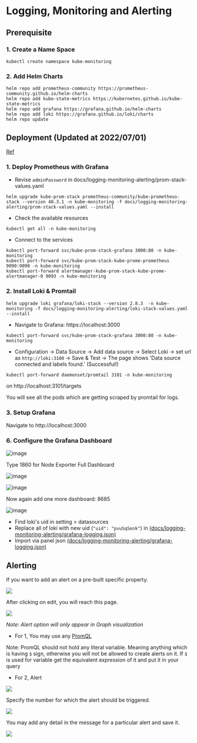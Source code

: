 # Logging, Monitoring and Alerting

## Prerequisite

### 1. Create a Name Space

```
kubectl create namespace kube-monitoring
```

### 2. Add Helm Charts

```
helm repo add prometheus-community https://prometheus-community.github.io/helm-charts
helm repo add kube-state-metrics https://kubernetes.github.io/kube-state-metrics
helm repo add grafana https://grafana.github.io/helm-charts
helm repo add loki https://grafana.github.io/loki/charts
helm repo update
```

## Deployment (Updated at 2022/07/01)
[Ref](https://github.com/digitalocean/Kubernetes-Starter-Kit-Developers/tree/main/04-setup-prometheus-stack)

### 1. Deploy Prometheus with Grafana

- Revise `adminPassword` in docs/logging-monitoring-alerting/prom-stack-values.yaml

```
helm upgrade kube-prom-stack prometheus-community/kube-prometheus-stack --version 40.3.1 -n kube-monitoring -f docs/logging-monitoring-alerting/prom-stack-values.yaml --install
```

- Check the available resources
```
kubectl get all -n kube-monitoring
```

- Connect to the services
```
kubectl port-forward svc/kube-prom-stack-grafana 3000:80 -n kube-monitoring
kubectl port-forward svc/kube-prom-stack-kube-prome-prometheus 9090:9090 -n kube-monitoring
kubectl port-forward alertmanager-kube-prom-stack-kube-prome-alertmanager-0 9093 -n kube-monitoring
```

### 2. Install Loki & Promtail

```
helm upgrade loki grafana/loki-stack --version 2.8.3  -n kube-monitoring -f docs/logging-monitoring-alerting/loki-stack-values.yaml --install
```

- Navigate to Grafana: https://localhost:3000
```
kubectl port-forward svc/kube-prom-stack-grafana 3000:80 -n kube-monitoring
```

- Configuration -> Data Source -> Add data source -> Select Loki -> set url as `http://loki:3100` -> Save & Test -> The page shows 'Data source connected and labels found.' (Successful!)

```
kubectl port-forward daemonset/promtail 3101 -n kube-monitoring
```

on http://localhost:3101/targets

You will see all the pods which are getting scraped by promtail for logs.

### 3. Setup Grafana

Navigate to http://localhost:3000

<!--**Add Alert Webhook**

Adding alert for certain things from dashboard.

![image](https://user-images.githubusercontent.com/11765228/115104231-9ab7ba00-9f89-11eb-9d06-cf4d592b1b03.png)

Add Webhook Url

![image](https://user-images.githubusercontent.com/11765228/115104198-6a701b80-9f89-11eb-8d5e-4d69e1446d03.png)

Check these boxes as well

![image](https://user-images.githubusercontent.com/11765228/115104205-79ef6480-9f89-11eb-804c-c8e1828ccca1.png)-->

### 6. Configure the Grafana Dashboard

![image](https://user-images.githubusercontent.com/11765228/115194754-780bd980-a120-11eb-9284-c01458983f6b.png)

Type 1860 for Node Exporter Full Dashboard

![image](https://user-images.githubusercontent.com/11765228/115194824-907bf400-a120-11eb-86f3-68d06aa5ffcd.png)

![image](https://user-images.githubusercontent.com/11765228/115195026-dafd7080-a120-11eb-89ac-2af4e5120ea1.png)

Now again add one more dashboard: 8685

![image](https://user-images.githubusercontent.com/11765228/115195120-f49eb800-a120-11eb-971a-993c668e6af4.png)

- Find loki's uid in setting > datasources
- Replace all of loki with new uid (`"uid": "pvuSqSenk"`) in [(docs/logging-monitoring-alerting/grafana-logging.json)](docs/logging-monitoring-alerting/grafana-logging.json)
- Import via panel json [(docs/logging-monitoring-alerting/grafana-logging.json)](docs/logging-monitoring-alerting/grafana-logging.json)

## Alerting

If you want to add an alert on a pre-built specific property.

![](https://i.imgur.com/aXYWiPy.png)

After clicking on edit, you will reach this page. 

![](https://i.imgur.com/wo4GiAM.png)

*Note: Alert option will only appear in Graph visualization*

- For 1, You may use any [PromQL](https://prometheus.io/docs/prometheus/latest/querying/basics/)

Note: PromQL should not hold any literal variable. Meaning anything which is having `$` sign, otherwise you will not be allowed to create alerts on it. If `$` is used for variable get the equivalent expression of it and put it in your query

- For 2, Alert

![](https://i.imgur.com/WbfdOcY.png)

Specify the number for which the alert should be triggered.

![](https://user-images.githubusercontent.com/11765228/115198719-f79ba780-a124-11eb-9e43-508a4659c06a.png)

You may add any detail in the message for a particular alert and save it.

![](https://i.imgur.com/34OHpjS.png)
